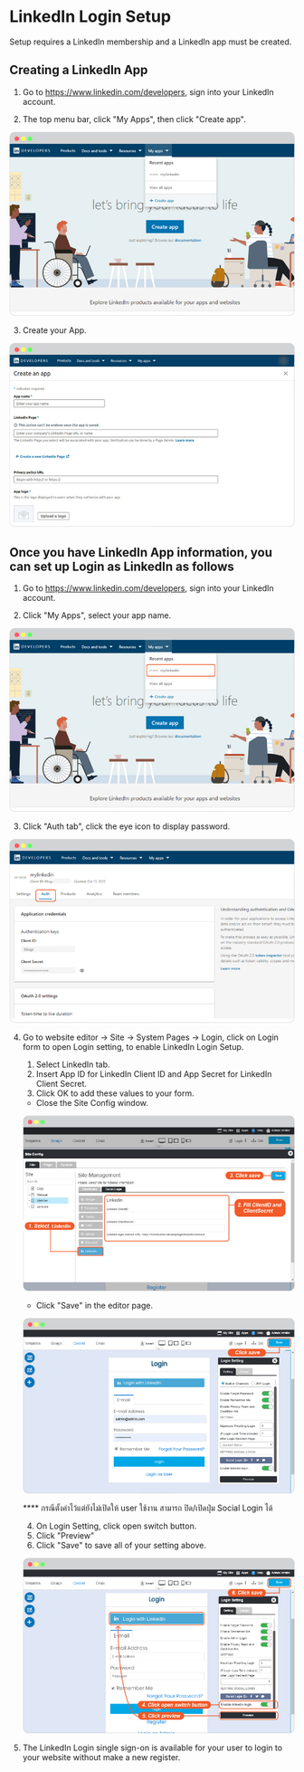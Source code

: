 # LinkedIn Login Setup

Setup requires a LinkedIn membership and a LinkedIn app must be created.

## Creating a LinkedIn App

1. Go to <https://www.linkedin.com/developers>, sign into your LinkedIn account.

2. The top menu bar, click "My Apps", then click "Create app".

![image](images/login_social_linkedin/linkedin_01.png)

3. Create your App.

![image](images/login_social_linkedin/linkedin_02.png)

## Once you have LinkedIn App information, you can set up Login as LinkedIn as follows

1. Go to <https://www.linkedin.com/developers>, sign into your LinkedIn account.

2. Click "My Apps", select your app name.

![image](images/login_social_linkedin/linkedin_03.png)

3. Click "Auth tab", click the eye icon to display password.

![image](images/login_social_linkedin/linkedin_04.png)

4. Go to website editor -> Site -> System Pages -> Login, click on Login form to open Login setting, to enable LinkedIn Login Setup.

   1. Select LinkedIn tab.
   2. Insert App ID for LinkedIn Client ID and App Secret for LinkedIn Client Secret.
   3. Click OK to add these values to your form.
    - Close the Site Config window.
  
    ![image](images/login_social_linkedin/linkedin_login_config_01.jpg)

     - Click "Save" in the editor page.

    ![image](images/login_social_linkedin/img_linkedin_login_config_03.png)

    **** กรณีตั้งค่าไว้แต่ยังไม่เปิดให้ user ใช้งาน สามารถ ปิด/เปิดปุ่ม Social Login ได้

   4. On Login Setting, click open switch button.
   5. Click "Preview"
   6. Click "Save" to save all of your setting above.

    ![image](images/login_social_linkedin/linkedin_login_config_02.jpg)

5. The LinkedIn Login single sign-on is available for your user to login to your website without make a new register.
